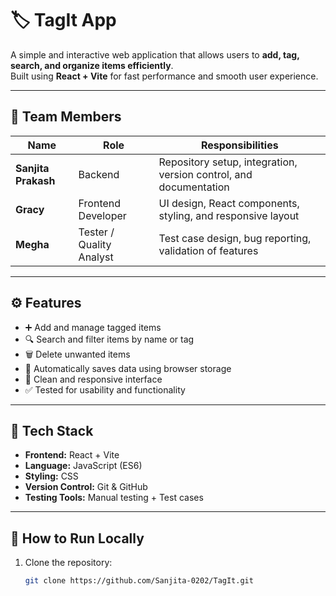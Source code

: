 # 🏷️ TagIt App

A simple and interactive web application that allows users to **add, tag, search, and organize items efficiently**.  
Built using **React + Vite** for fast performance and smooth user experience.

---

## 👥 Team Members
| Name | Role | Responsibilities |
|------|------|------------------|
| **Sanjita Prakash**  | Backend | Repository setup, integration, version control, and documentation |
| **Gracy** | Frontend Developer | UI design, React components, styling, and responsive layout |
| **Megha** | Tester / Quality Analyst | Test case design, bug reporting, validation of features |

---

## ⚙️ Features
- ➕ Add and manage tagged items  
- 🔍 Search and filter items by name or tag  
- 🗑️ Delete unwanted items  
- 💾 Automatically saves data using browser storage  
- 🎨 Clean and responsive interface  
- ✅ Tested for usability and functionality  

---

## 🧠 Tech Stack
- **Frontend:** React + Vite  
- **Language:** JavaScript (ES6)  
- **Styling:** CSS  
- **Version Control:** Git & GitHub  
- **Testing Tools:** Manual testing + Test cases

---

## 🚀 How to Run Locally
1. Clone the repository:
   ```bash
   git clone https://github.com/Sanjita-0202/TagIt.git

